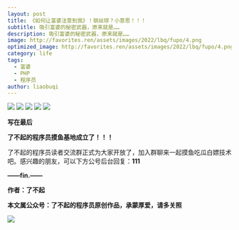 ```yaml
---
layout: post
title: 《如何让富婆注意到我》！钢丝球？小意思！！！
subtitle: 吸引富婆的秘密武器，原来就是……
description: 吸引富婆的秘密武器，原来就是……
image: http://favorites.ren/assets/images/2022/lbq/fupo/4.png
optimized_image: http://favorites.ren/assets/images/2022/lbq/fupo/4.png
category: life
tags:
  - 富婆
  - PHP
  - 程序员
author: liaobuqi
---
```



![](http://favorites.ren/assets/images/2021/cartoon/bianbie/640.jpeg)
![](http://favorites.ren/assets/images/2022/lbq/fupo/0.jpg)
![](http://favorites.ren/assets/images/2022/lbq/fupo/1.jpg)
![](http://favorites.ren/assets/images/2022/lbq/fupo/2.jpg)
![](http://favorites.ren/assets/images/2022/lbq/fupo/3.jpg)



**写在最后**

**了不起的程序员摸鱼基地成立了！！！**

了不起的程序员读者交流群正式为大家开放了，加入群聊来一起摸鱼吃瓜白嫖技术吧。感兴趣的朋友，可以下方公号后台回复：**111**

**——fin.——**

**作者：了不起**

**本文属公众号：了不起的程序员原创作品，承蒙厚爱，请多关照**

![](http://favorites.ren/assets/images/2021/lbq/tuodan/640.gif)